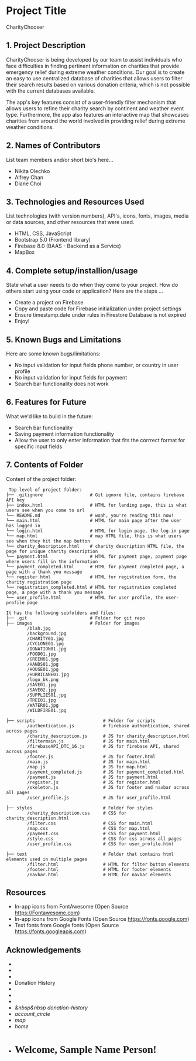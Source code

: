 # Project Title

CharityChooser

## 1. Project Description

CharityChooser is being developed by our team to assist individuals who face difficulties in finding pertinent information on charities that provide emergency relief during extreme weather conditions. Our goal is to create an easy to use centralized database of charities that allows users to filter their search results based on various donation criteria, which is not possible with the current databases available.

The app's key features consist of a user-friendly filter mechanism that allows users to refine their charity search by continent and weather event type. Furthermore, the app also features an interactive map that showcases charities from around the world involved in providing relief during extreme weather conditions.

## 2. Names of Contributors

List team members and/or short bio's here...

- Nikita Olechko
- Alfrey Chan
- Diane Choi

## 3. Technologies and Resources Used

List technologies (with version numbers), API's, icons, fonts, images, media or data sources, and other resources that were used.

- HTML, CSS, JavaScript
- Bootstrap 5.0 (Frontend library)
- Firebase 8.0 (BAAS - Backend as a Service)
- MapBox

## 4. Complete setup/installion/usage

State what a user needs to do when they come to your project. How do others start using your code or application?
Here are the steps ...

- Create a project on Firebase
- Copy and paste code for Firebase initialization under project settings
- Ensure timestamp.date under rules in Firestore Database is not expired
- Enjoy!

## 5. Known Bugs and Limitations

Here are some known bugs/limitations:

- No input validation for input fields phone number, or country in user profile
- No input validation for input fields for payment
- Search bar functionality does not work

## 6. Features for Future

What we'd like to build in the future:

- Search bar functionality
- Saving payment information functionality
- Allow the user to only enter information that fits the corrrect format for specific input fields

## 7. Contents of Folder

Content of the project folder:

```
 Top level of project folder:
├── .gitignore                  # Git ignore file, contains firebase API key
├── index.html                  # HTML for landing page, this is what users see when you come to url
└── README.md                   # woah, you're reading this now!
└── main.html                   # HTML for main page after the user has logged in
└── login.html                  # HTML for login page, the log-in page
└── map.html                    # map HTML file, this is what users see when they hit the map button
└── charity_description.html    # charity description HTML file, the page for unique charity description
└── payment.html                # HTML for payment page, payment page where users fill in the information
└── payment_completed.html      # HTML for payment completed page, a page with a thank you message
└── register.html               # HTML for registration form, the charity registration page
└── registration_completed.html # HTML for registration completed page, a page with a thank you message
└── user_profile.html           # HTML for user profile, the user-profile page

It has the following subfolders and files:
├── .git                        # Folder for git repo
├── images                      # Folder for images
        /blah.jpg
        /background.jpg
        /CHARITY01.jpg
        /CYCLONE01.jpg
        /DONATION01.jpg
        /FOOD01.jpg
        /GREEN01.jpg
        /HANDS01.jpg
        /HOUSE01.jpg
        /HURRICANE01.jpg
        /logo_bk.png
        /SAVE01.jpg
        /SAVE02.jpg
        /SUPPLIES01.jpg
        /TREE01.jpg
        /WATER01.jpg
        /WILDFIRE01.jpg

├── scripts                          # Folder for scripts
        /authentication.js           # firebase authentication, shared across pages
        /charity_description.js      # JS for charity_description.html
        /filtermain.js               # JS for main.html
        /firebaseAPI_DTC_16.js       # JS for firebase API, shared across pages
        /footer.js                   # JS for footer.html
        /main.js                     # JS for main.html
        /map.js                      # JS for map.html
        /payment_completed.js        # JS for payment_completed.html
        /payment.js                  # JS for payment.html
        /register.js                 # JS for register.html
        /skeleton.js                 # JS for footer and navbar across all pages
        /user_profile.js             # JS for user_profile.html

├── styles                           # Folder for styles
        /charity_description.css     # CSS for charity_description.html
        /filter.css                  # CSS for main.html
        /map.css                     # CSS for map.html
        /payment.css                 # CSS for payment.html
        /style.css                   # CSS for css across all pages
        /user_profile.css            # CSS for user_profile.html

├── text                             # Folder that contains html elements used in multiple pages
        /filter.html                 # HTML for filter button elements
        /footer.html                 # HTML for footer elements
        /navbar.html                 # HTML for navbar elements

```

## Resources

- In-app icons from FontAwesome (Open Source https://Fontawesome.com)
- In-app icons from Google Fonts (Open Source https://fonts.google.com)
- Text fonts from Google fonts (Open Source https://fonts.googleapis.com)

## Acknowledgements

- <i class="fa-solid fa-magnifying-glass"></i>
- <i class="fa-solid fa-user user" style="font-size: 36px; color: black;"></i>
- <i class="fa-solid fa-magnifying-glass"></i>
- <i class="fa-solid fa-ribbon"></i> Donation History <i class="fa-solid fa-ribbon"></i>
- <i class="fa-solid fa-signature" style="font-size: 25px;"></i>
- <i class="fa-solid fa-phone" style="font-size: 20px;"></i>
- <i class="fa-solid fa-flag" style="font-size: 20px;"></i>
- <i class="fa-solid fa-history">&nbsp&nbsp donation-history</i>
- <i class="material-icons">account_circle</i>
- <i class="material-icons">map</i>
- <i class="material-icons">home</i>
- <h1 style="font-family: 'Merriweather', serif;">Welcome, <span id="name-goes-here">Sample Name Person</span>!</h1>
